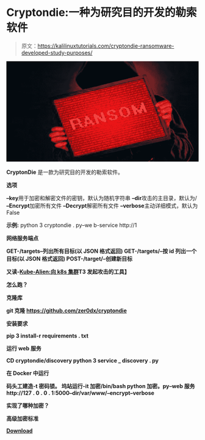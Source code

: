# Cryptondie:一种为研究目的开发的勒索软件

> 原文：<https://kalilinuxtutorials.com/cryptondie-ransomware-developed-study-purposes/>

[![Cryptondie : A Ransomware Developed For Study Purposes](img//2866278d15948c201a6fdcb41c4bcc82.png "Cryptondie : A Ransomware Developed For Study Purposes")](https://1.bp.blogspot.com/-TgtELIQB-ag/XZTjHdboatI/AAAAAAAACxg/TiGbUY9EehgX9v1AJpok-0A8unvR6jU6gCLcBGAsYHQ/s1600/images.png)

**CryptonDie** 是一款为研究目的开发的勒索软件。

**选项**

**–key**用于加密和解密文件的密钥，默认为随机字符串
**–dir**攻击的主目录，默认为/
**–Encrypt**加密所有文件
**–Decrypt**解密所有文件
**–verbose**主动详细模式，默认为 False

**示例:** python 3 cryptondie . py–we b-service http://1

**网络服务端点**

**GET-/targets–列出所有目标(以 JSON 格式返回)
GET-/targets/–按 id 列出一个目标(以 JSON 格式返回)
POST-/target/–创建新目标**

**又读-[Kube-Alien:向 k8s 集群](https://kalilinuxtutorials.com/kube-alien-launch-attack-k8s-cluster/)T3 发起攻击的工具】**

**怎么跑？**

**克隆库**

**git 克隆 https://github.com/zer0dx/cryptondie**

**安装要求**

**pip 3 install-r requirements . txt**

**运行 web 服务**

**CD cryptondie/discovery
python 3 service _ discovery . py**

**在 Docker 中运行**

**码头工建造-t 密码锁。
坞站运行-it 加密/bin/bash
python 加密。py–web 服务 http://127 . 0 . 0 . 1:5000–dir/var/www/–encrypt–verbose**

**实现了哪种加密？**

**高级加密标准**

[**Download**](https://github.com/zer0dx/cryptondie)